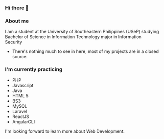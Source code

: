 ### Hi there 👋

### About me

I am a student at the University of Southeastern Philippines (USeP) studying Bachelor of Science in Information Technology major in Information Security
- There's nothing much to see in here, most of my projects are in a closed source.

### I'm currently practicing
- PHP
- Javascript
- Java
- HTML 5
- BS3
- MySQL
- Laravel
- ReactJS
- AngularCLI

I'm looking forward to learn more about Web Development.

